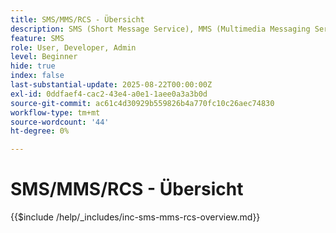 ```yaml
---
title: SMS/MMS/RCS - Übersicht
description: SMS (Short Message Service), MMS (Multimedia Messaging Service) und RCS (Rich Communication Services) sind mobile Messaging-Kanäle, mit denen Sie Benutzer direkt über ihre Telefonnummer erreichen können - ohne dass eine App oder eine Internetverbindung (SMS/MMS) erforderlich ist
feature: SMS
role: User, Developer, Admin
level: Beginner
hide: true
index: false
last-substantial-update: 2025-08-22T00:00:00Z
exl-id: 0ddfaef4-cac2-43e4-a0e1-1aee0a3a3b0d
source-git-commit: ac61c4d30929b559826b4a770fc10c26aec74830
workflow-type: tm+mt
source-wordcount: '44'
ht-degree: 0%

---
```


# SMS/MMS/RCS - Übersicht

{{$include /help/_includes/inc-sms-mms-rcs-overview.md}}
